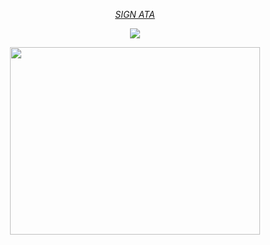 <div align="center">
  
 [_SIGN ATA_](https://fyolai.atabook.org) 

<div align="center">

![](https://komarev.com/ghpvc/?username=fyosig&color=000000&label=freaks
)

  </div>
<p align="center"><img src="https://i.pinimg.com/1200x/5b/64/28/5b6428df643060e45be2719dfc79449f.jpg" width="400" height="300">
<br> 
  

